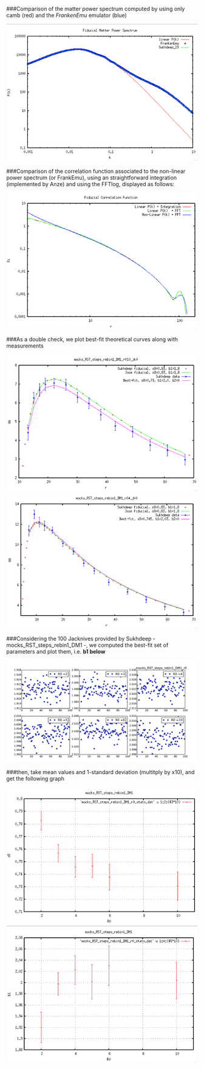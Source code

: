 ###Comparison of the matter power spectrum computed by using only camb (red) and the *FrankenEmu*  emulator (blue)


![](https://github.com/ja-vazquez/Upsilon/blob/master/Results/Pk.jpg)

###Comparison of the correlation function associated to the non-linear power spectrum (or FrankEmu), using an straightforward integration (implemented by Anze) and using the FFTlog, displayed as follows: 


![](https://github.com/ja-vazquez/Upsilon/blob/master/Results/Xi.jpg)

###As a double check, we plot best-fit theoretical curves along with measurements

![](https://github.com/ja-vazquez/Upsilon/blob/master/Results/gg_r010.jpg) 
![](https://github.com/ja-vazquez/Upsilon/blob/master/Results/gg_r04.jpg) 


###Considering the 100 Jacknives provided by Sukhdeep - mocks_RST_steps_rebin1_DM1 -, we computed the best-fit set of parameters and plot them, i.e. **b1 below**


![](https://github.com/ja-vazquez/Upsilon/blob/master/Results/Jk_r10.jpg)


###then, take mean values and 1-standard deviation (multitply by x10), and get the following graph


![](https://github.com/ja-vazquez/Upsilon/blob/master/Results/s8.jpg)
![](https://github.com/ja-vazquez/Upsilon/blob/master/Results/b1.jpg)





